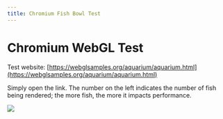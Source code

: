 ```yaml
---
title: Chromium Fish Bowl Test
---
```


# Chromium WebGL Test

Test website: [https://webglsamples.org/aquarium/aquarium.html](https://webglsamples.org/aquarium/aquarium.html)

Simply open the link. The number on the left indicates the number of fish being rendered; the more fish, the more it impacts performance.

![](/img/benchmark/chromium_webgl_1.png)
